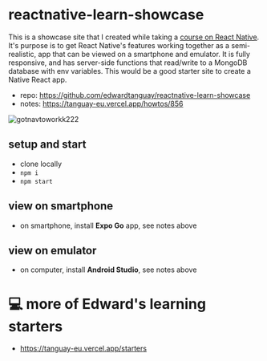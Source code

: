 # reactnative-learn-showcase

This is a showcase site that I created while taking a [course on React Native](https://frontendmasters.com/courses/react-native-v2). It's purpose is to get React Native's features working together as a semi-realistic, app that can be viewed on a smartphone and emulator. It is fully responsive, and has server-side functions that read/write to a MongoDB database with env variables. This would be a good starter site to create a Native React app.

- repo: https://github.com/edwardtanguay/reactnative-learn-showcase
- notes: https://tanguay-eu.vercel.app/howtos/856

![gotnavtoworkk222](https://github.com/edwardtanguay/reactnative-learn-showcase/assets/446574/f4c866f4-ddf6-46b5-ba1c-3ba57415dcc3)

## setup and start

- clone locally
- `npm i`
- `npm start`

## view on smartphone

- on smartphone, install **Expo Go** app, see notes above
    
## view on emulator

- on computer, install **Android Studio**, see notes above

# :computer: more of Edward's learning starters 

- https://tanguay-eu.vercel.app/starters
